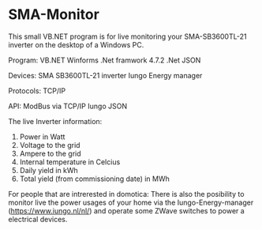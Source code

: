 # SMA-Monitor
This small VB.NET program is for live monitoring your SMA-SB3600TL-21 inverter on the desktop of a Windows PC.

Program:
VB.NET
Winforms
.Net framwork 4.7.2
.Net JSON

Devices:
SMA SB3600TL-21 inverter
Iungo Energy manager

Protocols:
TCP/IP

API:
ModBus via TCP/IP
Iungo 
JSON

The live Inverter information:
1.  Power in Watt
2.  Voltage to the grid
3.  Ampere to the grid
4.  Internal temperature in Celcius
5.  Daily yield in kWh
6.  Total yield (from commissioning date) in MWh

For people that are intrerested in domotica:
There is also the posibility to monitor live the power usages of your home via the Iungo-Energy-manager (https://www.iungo.nl/nl/)
and operate some ZWave switches to power a electrical devices.
